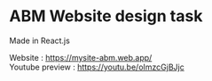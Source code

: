 # ABM Website design task

Made in React.js 

Website : https://mysite-abm.web.app/  
Youtube preview : https://youtu.be/oImzcGjBJjc